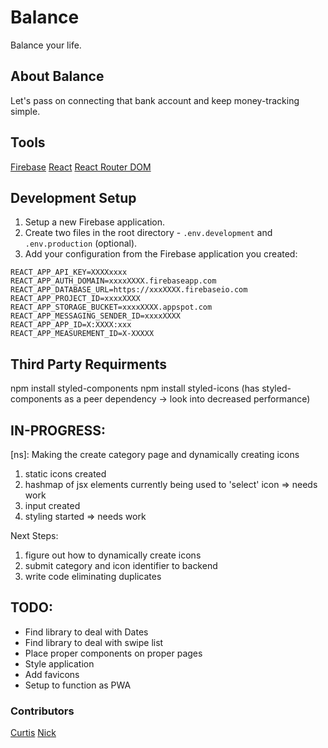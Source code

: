 # Balance

Balance your life.

## About Balance

Let's pass on connecting that bank account and keep money-tracking simple.

## Tools

[Firebase](https://firebase.google.com/)
[React](https://reactjs.org/)
[React Router DOM](https://reactrouter.com/)

## Development Setup

1. Setup a new Firebase application.
1. Create two files in the root directory - `.env.development` and `.env.production` (optional).
1. Add your configuration from the Firebase application you created:

```
REACT_APP_API_KEY=XXXXxxxx
REACT_APP_AUTH_DOMAIN=xxxxXXXX.firebaseapp.com
REACT_APP_DATABASE_URL=https://xxxXXXX.firebaseio.com
REACT_APP_PROJECT_ID=xxxxXXXX
REACT_APP_STORAGE_BUCKET=xxxxXXXX.appspot.com
REACT_APP_MESSAGING_SENDER_ID=xxxxXXXX
REACT_APP_APP_ID=X:XXXX:xxx
REACT_APP_MEASUREMENT_ID=X-XXXXX
```

## Third Party Requirments
npm install styled-components
npm install styled-icons (has styled-components as a peer dependency -> look into decreased performance)

## IN-PROGRESS:
 [ns]: Making the create category page and dynamically creating icons
 1. static icons created
 2. hashmap of jsx elements currently being used to 'select' icon => needs work
 3. input created
 4. styling started => needs work

 Next Steps:
 1. figure out how to dynamically create icons
 2. submit category and icon identifier to backend
 3. write code eliminating duplicates

## TODO:

- Find library to deal with Dates
- Find library to deal with swipe list
- Place proper components on proper pages
- Style application
- Add favicons
- Setup to function as PWA

### Contributors

[Curtis](https://curtisrodgers.com/)
[Nick](https://nicholasshankland.netlify.app/)
